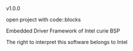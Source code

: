 v1.0.0

open project with code::blocks

Embedded Driver Framework of Intel curie BSP

The right to interpret this software belongs to Intel

